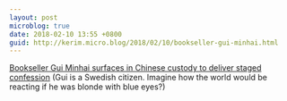 ```yaml
---
layout: post
microblog: true
date: 2018-02-10 13:55 +0800
guid: http://kerim.micro.blog/2018/02/10/bookseller-gui-minhai.html
---
```

[Bookseller Gui Minhai surfaces in Chinese custody to deliver staged confession](http://www.theguardian.com/world/2018/feb/10/bookseller-gui-minhai-surfaces-in-chinese-custody-to-deliver-staged-confession) (Gui is a Swedish citizen. Imagine how the world would be reacting if he was blonde with blue eyes?)
